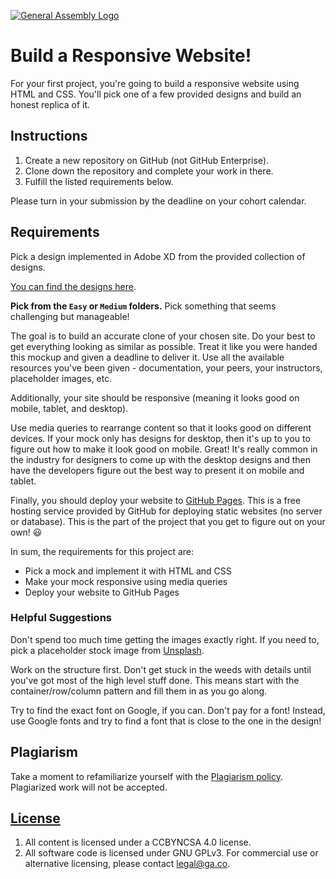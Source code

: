 [![General Assembly Logo](https://camo.githubusercontent.com/1a91b05b8f4d44b5bbfb83abac2b0996d8e26c92/687474703a2f2f692e696d6775722e636f6d2f6b6538555354712e706e67)](https://generalassemb.ly/education/web-development-immersive)

# Build a Responsive Website!

For your first project, you're going to build a responsive website using HTML
and CSS. You'll pick one of a few provided designs and build an honest replica
of it.

## Instructions

1. Create a new repository on GitHub (not GitHub Enterprise).
1. Clone down the repository and complete your work in there.
1. Fulfill the listed requirements below.

Please turn in your submission by the deadline on your cohort calendar.

## Requirements

Pick a design implemented in Adobe XD from the provided collection of designs.

[You can find the designs here](https://drive.google.com/open?id=1TAwK2keGfuGk6D7UxbDyDWOe-2HVv35a).

**Pick from the `Easy` or `Medium` folders.** Pick something that seems
challenging but manageable!

The goal is to build an accurate clone of your chosen site. Do your best to get
everything looking as similar as possible. Treat it like you were handed this
mockup and given a deadline to deliver it. Use all the available resources
you've been given - documentation, your peers, your instructors, placeholder
images, etc.

Additionally, your site should be responsive (meaning it looks good on mobile,
tablet, and desktop).

Use media queries to rearrange content so that it looks good on different
devices. If your mock only has designs for desktop, then it's up to you to
figure out how to make it look good on mobile. Great! It's really common in the
industry for designers to come up with the desktop designs and then have the
developers figure out the best way to present it on mobile and tablet.

Finally, you should deploy your website to [GitHub
Pages](https://pages.github.com/). This is a free hosting service provided by
GitHub for deploying static websites (no server or database). This is the part
of the project that you get to figure out on your own! 😃

In sum, the requirements for this project are:

* Pick a mock and implement it with HTML and CSS
* Make your mock responsive using media queries
* Deploy your website to GitHub Pages

### Helpful Suggestions

Don't spend too much time getting the images exactly right. If you need to, pick
a placeholder stock image from [Unsplash](https://unsplash.com).

Work on the structure first. Don't get stuck in the weeds with details until
you've got most of the high level stuff done. This means start with the
container/row/column pattern and fill them in as you go along.

Try to find the exact font on Google, if you can. Don't pay for a font! Instead,
use Google fonts and try to find a font that is close to the one in the design!

## Plagiarism

Take a moment to refamiliarize yourself with the
[Plagiarism policy](https://git.generalassemb.ly/DC-WDI/Administrative/blob/master/plagiarism.md).
Plagiarized work will not be accepted.

## [License](LICENSE)

1.  All content is licensed under a CC­BY­NC­SA 4.0 license.
1.  All software code is licensed under GNU GPLv3. For commercial use or
    alternative licensing, please contact legal@ga.co.
